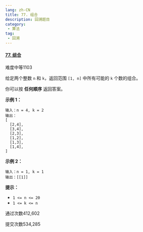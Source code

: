 ```yaml
---
lang: zh-CN
title: 77. 组合
description: 回溯题目
category: 
 - 算法
tag:
 - 回溯
---
```


#### [77. 组合](https://leetcode.cn/problems/combinations/)

难度中等1103

给定两个整数 `n` 和 `k`，返回范围 `[1, n]` 中所有可能的 `k` 个数的组合。

你可以按 **任何顺序** 返回答案。

 

**示例 1：**

```
输入：n = 4, k = 2
输出：
[
  [2,4],
  [3,4],
  [2,3],
  [1,2],
  [1,3],
  [1,4],
]
```

**示例 2：**

```
输入：n = 1, k = 1
输出：[[1]]
```

 

**提示：**

- `1 <= n <= 20`
- `1 <= k <= n`

通过次数412,602

提交次数534,285